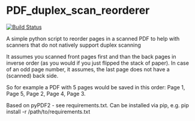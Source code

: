 
# PDF_duplex_scan_reorderer

[![Build Status](https://travis-ci.org/Tomok/PDF_duplex_scan_reorderer.svg?branch=master)](https://travis-ci.org/Tomok/PDF_duplex_scan_reorderer)

A simple python script to reorder pages in a scanned PDF to help with scanners
that do not natively support duplex scanning


It assumes you scanned front pages first and than the back pages in inverse order 
(as you would if you just flipped the stack of paper).
In case of an odd page number, it assumes, the last page does not have a (scanned) back side.

So for example a PDF with 5 pages would be saved in this order: 
Page 1, Page 5, Page 2, Page 4, Page 3.

Based on pyPDF2 - see requirements.txt.
Can be installed via pip, e.g. pip install -r /path/to/requirements.txt
